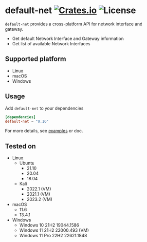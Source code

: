 [crates-badge]: https://img.shields.io/crates/v/default-net.svg
[crates-url]: https://crates.io/crates/default-net
[license-badge]: https://img.shields.io/crates/l/default-net.svg
[examples-url]: https://github.com/shellrow/default-net/tree/main/examples
# default-net [![Crates.io][crates-badge]][crates-url] ![License][license-badge]
  
`default-net` provides a cross-platform API for network interface and gateway.

- Get default Network Interface and Gateway information
- Get list of available Network Interfaces

## Supported platform
- Linux
- macOS
- Windows

## Usage
Add `default-net` to your dependencies  
```toml:Cargo.toml
[dependencies]
default-net = "0.16"
```

For more details, see [examples][examples-url] or doc.  

## Tested on
- Linux
    - Ubuntu 
        - 21.10 
        - 20.04 
        - 18.04
    - Kali 
        - 2022.1 (VM)
        - 2021.1 (VM)
        - 2023.2 (VM)
- macOS 
    - 11.6
    - 13.4.1
- Windows 
  - Windows 10 21H2 19044.1586
  - Windows 11 21H2 22000.493 (VM)
  - Windows 11 Pro 22H2 22621.1848
